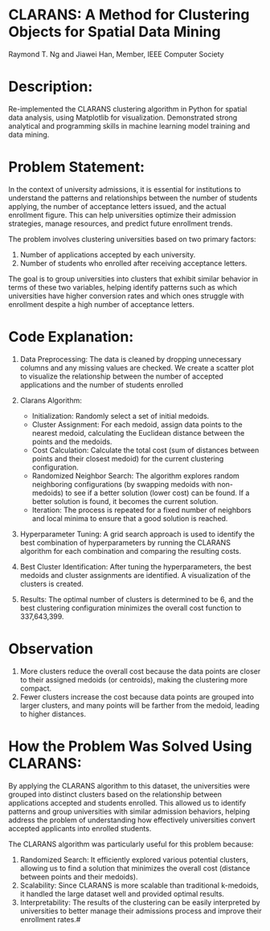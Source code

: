 # CLARANS: A Method for Clustering Objects for Spatial Data Mining
Raymond T. Ng and Jiawei Han, Member, IEEE Computer Society

# Description: 
Re-implemented the CLARANS clustering algorithm in Python for spatial data analysis, using Matplotlib for visualization.
Demonstrated strong analytical and programming skills in machine learning model training and data mining.

# Problem Statement:
In the context of university admissions, it is essential for institutions to understand the patterns and relationships between the number of students applying, the number of acceptance letters issued, and the actual enrollment figure. This can help universities optimize their admission strategies, manage resources, and predict future enrollment trends.

The problem involves clustering universities based on two primary factors:
1. Number of applications accepted by each university.
2. Number of students who enrolled after receiving acceptance letters.

The goal is to group universities into clusters that exhibit similar behavior in terms of these two variables, helping identify patterns such as which universities have higher conversion rates and which ones struggle with enrollment despite a high number of acceptance letters.

# Code Explanation:
1. Data Preprocessing: The data is cleaned by dropping unnecessary columns and any missing values are checked. We create a scatter plot to visualize the relationship between the number of accepted applications and the number of students enrolled
   
2. Clarans Algorithm:
   *  Initialization: Randomly select a set of initial medoids.
   *  Cluster Assignment: For each medoid, assign data points to the nearest medoid, calculating the Euclidean distance between the points and the medoids.
   *  Cost Calculation: Calculate the total cost (sum of distances between points and their closest medoid) for the current clustering configuration.
   *  Randomized Neighbor Search: The algorithm explores random neighboring configurations (by swapping medoids with non-medoids) to see if a better solution (lower cost) can be found. If a better solution is found, it becomes the current solution.
   *  Iteration: The process is repeated for a fixed number of neighbors and local minima to ensure that a good solution is reached.
   
3. Hyperparameter Tuning: A grid search approach is used to identify the best combination of hyperparameters by running the CLARANS algorithm for each combination and comparing the resulting costs.
   
4. Best Cluster Identification: After tuning the hyperparameters, the best medoids and cluster assignments are identified. A visualization of the clusters is created.
   
5. Results: The optimal number of clusters is determined to be 6, and the best clustering configuration minimizes the overall cost function to 337,643,399.

# Observation
1. More clusters reduce the overall cost because the data points are closer to their assigned medoids (or centroids), making the clustering more compact.
2. Fewer clusters increase the cost because data points are grouped into larger clusters, and many points will be farther from the medoid, leading to higher distances.

# How the Problem Was Solved Using CLARANS:
By applying the CLARANS algorithm to this dataset, the universities were grouped into distinct clusters based on the relationship between applications accepted and students enrolled. This allowed us to identify patterns and group universities with similar admission behaviors, helping address the problem of understanding how effectively universities convert accepted applicants into enrolled students.

The CLARANS algorithm was particularly useful for this problem because:
1. Randomized Search: It efficiently explored various potential clusters, allowing us to find a solution that minimizes the overall cost (distance between points and their medoids).
2. Scalability: Since CLARANS is more scalable than traditional k-medoids, it handled the large dataset well and provided optimal results.
3. Interpretability: The results of the clustering can be easily interpreted by universities to better manage their admissions process and improve their enrollment rates.# 


